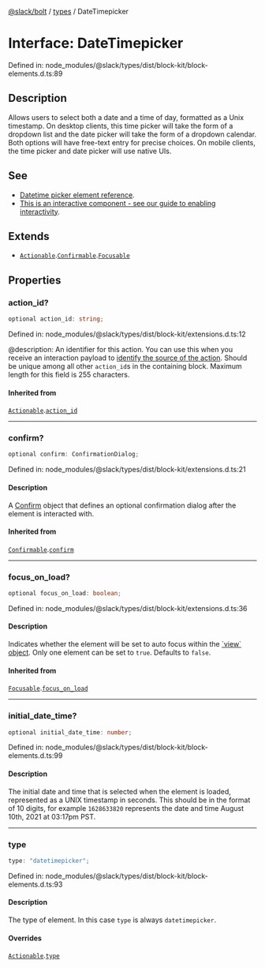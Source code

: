 [@slack/bolt](../../../../index.md) / [types](../index.md) / DateTimepicker

# Interface: DateTimepicker

Defined in: node\_modules/@slack/types/dist/block-kit/block-elements.d.ts:89

## Description

Allows users to select both a date and a time of day, formatted as a Unix timestamp. On desktop
clients, this time picker will take the form of a dropdown list and the date picker will take the form of a dropdown
calendar. Both options will have free-text entry for precise choices. On mobile clients, the time picker and date
picker will use native UIs.

## See

 - [Datetime picker element reference](https://api.slack.com/reference/block-kit/block-elements#datetimepicker).
 - [This is an interactive component - see our guide to enabling interactivity](https://api.slack.com/interactivity/handling).

## Extends

- [`Actionable`](Actionable.md).[`Confirmable`](Confirmable.md).[`Focusable`](Focusable.md)

## Properties

### action\_id?

```ts
optional action_id: string;
```

Defined in: node\_modules/@slack/types/dist/block-kit/extensions.d.ts:12

@description: An identifier for this action. You can use this when you receive an interaction payload to
[identify the source of the action](https://api.slack.com/interactivity/handling#payloads). Should be unique
among all other `action_id`s in the containing block. Maximum length for this field is 255 characters.

#### Inherited from

[`Actionable`](Actionable.md).[`action_id`](Actionable.md#action_id)

***

### confirm?

```ts
optional confirm: ConfirmationDialog;
```

Defined in: node\_modules/@slack/types/dist/block-kit/extensions.d.ts:21

#### Description

A [Confirm](Confirm.md) object that defines an optional confirmation dialog after the element is interacted
with.

#### Inherited from

[`Confirmable`](Confirmable.md).[`confirm`](Confirmable.md#confirm)

***

### focus\_on\_load?

```ts
optional focus_on_load: boolean;
```

Defined in: node\_modules/@slack/types/dist/block-kit/extensions.d.ts:36

#### Description

Indicates whether the element will be set to auto focus within the
[\`view\` object](https://api.slack.com/reference/surfaces/views). Only one element can be set to `true`.
Defaults to `false`.

#### Inherited from

[`Focusable`](Focusable.md).[`focus_on_load`](Focusable.md#focus_on_load)

***

### initial\_date\_time?

```ts
optional initial_date_time: number;
```

Defined in: node\_modules/@slack/types/dist/block-kit/block-elements.d.ts:99

#### Description

The initial date and time that is selected when the element is loaded, represented as a UNIX
timestamp in seconds. This should be in the format of 10 digits, for example `1628633820` represents the date and
time August 10th, 2021 at 03:17pm PST.

***

### type

```ts
type: "datetimepicker";
```

Defined in: node\_modules/@slack/types/dist/block-kit/block-elements.d.ts:93

#### Description

The type of element. In this case `type` is always `datetimepicker`.

#### Overrides

[`Actionable`](Actionable.md).[`type`](Actionable.md#type)
